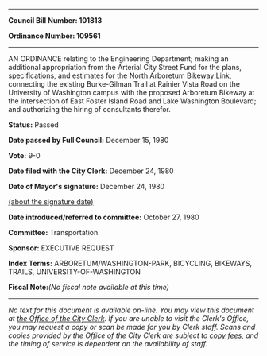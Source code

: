

********

**Council Bill Number: 101813**
   
**Ordinance Number: 109561**
********

 AN ORDINANCE relating to the Engineering Department; making an additional appropriation from the Arterial City Street Fund for the plans, specifications, and estimates for the North Arboretum Bikeway Link, connecting the existing Burke-Gilman Trail at Rainier Vista Road on the University of Washington campus with the proposed Arboretum Bikeway at the intersection of East Foster Island Road and Lake Washington Boulevard; and authorizing the hiring of consultants therefor.

**Status:** Passed
   
**Date passed by Full Council:** December 15, 1980
   
**Vote:** 9-0
   
**Date filed with the City Clerk:** December 24, 1980
   
**Date of Mayor's signature:** December 24, 1980
   
[(about the signature date)](/~public/approvaldate.htm)
   
   
   
**Date introduced/referred to committee:** October 27, 1980
   
**Committee:** Transportation
   
**Sponsor:** EXECUTIVE REQUEST
   
   
**Index Terms:** ARBORETUM/WASHINGTON-PARK, BICYCLING, BIKEWAYS, TRAILS, UNIVERSITY-OF-WASHINGTON

**Fiscal Note:**_(No fiscal note available at this time)_
********

_No text for this document is available on-line. You may view this document at [the Office of the City Clerk](http://www.seattle.gov/leg/clerk/contactUs.htm). If you are unable to visit the Clerk's Office, you may request a copy or scan be made for you by Clerk staff. Scans and copies provided by the Office of the City Clerk are subject to [copy fees](http://clerk.seattle.gov/~public/clerkfees.htm), and the timing of service is dependent on the availability of staff._

